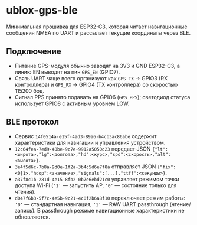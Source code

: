 # ublox-gps-ble

Минимальная прошивка для ESP32-C3, которая читает навигационные сообщения NMEA по UART и рассылает текущие координаты через BLE.

## Подключение
- Питание GPS-модуля обычно заводят на 3V3 и GND ESP32-C3, а линию EN выводят на пин `GPS_EN` (GPIO7).
- Связь UART чаще всего организуют как `GPS_TX` → GPIO3 (RX контроллера) и `GPS_RX` → GPIO4 (TX контроллера) со скоростью 115200 бод.
- Сигнал PPS принято подавать на GPIO6 (`GPS_PPS`); светодиод статуса использует GPIO8 с активным уровнем LOW.

## BLE протокол
- Сервис `14f0514a-e15f-4ad3-89a6-b4cb3ac86abe` содержит характеристики для навигации и управления устройством.
- `12c64fea-7ed9-40be-9c7e-9912a5050d23` передает JSON `{"lt":<широта>,"lg":<долгота>,"hd":<курс>,"spd":<скорость>,"alt":<высота>}`.
- `3e4f5d6c-7b8a-9d0e-1f2a-3b4c5d6e7f8a` отправляет JSON `{"fix":<0|1>,"hdop":<значение>,"signals":[...],"ttff":<секунды>}`.
- `a37f8c1b-281d-4e15-8fb2-0b7e6ebd21c0` управляет режимом точки доступа Wi-Fi (`'1'` — запустить AP, `'0'` — состояние только для чтения).
- `d047f6b3-5f7c-4e5b-9c21-4c0f2b6a8f10` переключает режим работы: `'0'` — стандартная навигация, `'1'` — RAW UART passthrough (чтение/запись). В passthrough режиме навигационные характеристики не обновляются.
